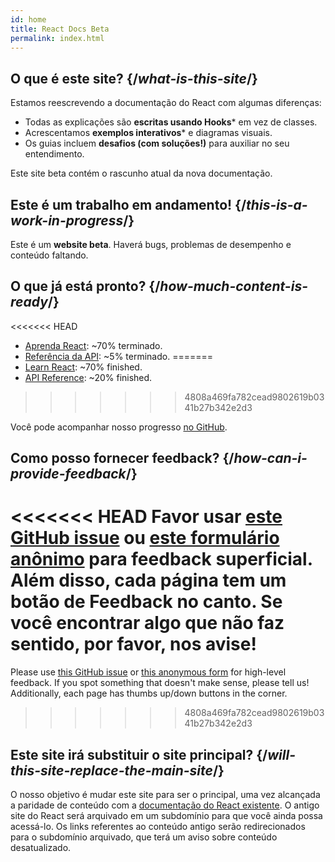 ```yaml
---
id: home
title: React Docs Beta
permalink: index.html
---
```


<HomepageHero />

## O que é este site? {/*what-is-this-site*/}

Estamos reescrevendo a documentação do React com algumas diferenças:

- Todas as explicações são **escritas usando Hooks*** em vez de classes.
- Acrescentamos **exemplos interativos*** e diagramas visuais.
- Os guias incluem **desafios (com soluções!)** para auxiliar no seu entendimento.

Este site beta contém o rascunho atual da nova documentação.

## Este é um trabalho em andamento! {/*this-is-a-work-in-progress*/}

Este é um **website beta**. Haverá bugs, problemas de desempenho e conteúdo faltando.

## O que já está pronto? {/*how-much-content-is-ready*/}

<<<<<<< HEAD
* [Aprenda React](/learn): ~70% terminado.
* [Referência da API](/reference): ~5% terminado.
=======
* [Learn React](/learn): ~70% finished.
* [API Reference](/apis): ~20% finished.
>>>>>>> 4808a469fa782cead9802619b0341b27b342e2d3

Você pode acompanhar nosso progresso [no GitHub](https://github.com/reactjs/reactjs.org/issues/3308).

## Como posso fornecer feedback? {/*how-can-i-provide-feedback*/}

<<<<<<< HEAD
Favor usar [este GitHub issue](https://github.com/reactjs/reactjs.org/issues/3308) ou [este formulário anônimo](https://www.surveymonkey.co.uk/r/Y6GH986) para feedback superficial. Além disso, cada página tem um botão de Feedback no canto. Se você encontrar algo que não faz sentido, por favor, nos avise!
=======
Please use [this GitHub issue](https://github.com/reactjs/reactjs.org/issues/3308) or [this anonymous form](https://www.surveymonkey.co.uk/r/Y6GH986) for high-level feedback. If you spot something that doesn't make sense, please tell us! Additionally, each page has thumbs up/down buttons in the corner.
>>>>>>> 4808a469fa782cead9802619b0341b27b342e2d3

## Este site irá substituir o site principal? {/*will-this-site-replace-the-main-site*/}

O nosso objetivo é mudar este site para ser o principal, uma vez alcançada a paridade de conteúdo com a [documentação do React existente](https://reactjs.org/). O antigo site do React será arquivado em um subdomínio para que você ainda possa acessá-lo. Os links referentes ao conteúdo antigo serão redirecionados para o subdomínio arquivado, que terá um aviso sobre conteúdo desatualizado.
